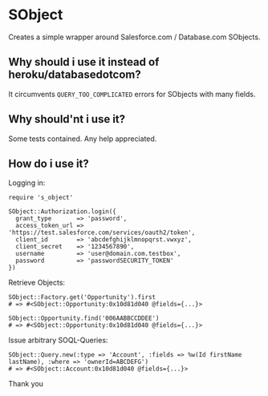 SObject
=======

Creates a simple wrapper around Salesforce.com / Database.com SObjects.

Why should i use it instead of heroku/databasedotcom?
--------------------------------------------

It circumvents `QUERY_TOO_COMPLICATED` errors for SObjects with many fields.

Why should'nt i use it?
-----------------------

Some tests contained. Any help appreciated.

How do i use it?
----------------

Logging in:

    require 's_object'

    SObject::Authorization.login({
      grant_type       => 'password',
      access_token_url => 'https://test.salesforce.com/services/oauth2/token',
      client_id        => 'abcdefghijklmnopqrst.vwxyz',
      client_secret    => '1234567890',
      username         => 'user@domain.com.testbox',
      password         => 'passwordSECURITY_TOKEN'
    })

Retrieve Objects:

    SObject::Factory.get('Opportunity').first
    # => #<SObject::Opportunity:0x10d81d040 @fields={...}>

    SObject::Opportunity.find('006AABBCCDDEE')
    # => #<SObject::Opportunity:0x10d81d040 @fields={...}>

Issue arbitrary SOQL-Queries:

    SObject::Query.new(:type => 'Account', :fields => %w(Id firstName lastName), :where => 'ownerId=ABCDEFG')
    # => #<SObject::Account:0x10d81d040 @fields={...}>

Thank you